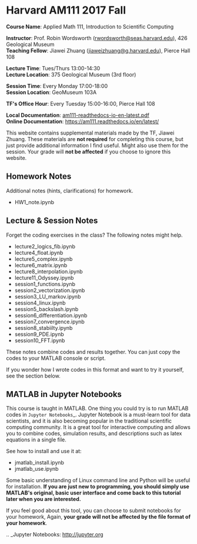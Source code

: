 Harvard AM111 2017 Fall
=======================

**Course Name**: Applied Math 111, Introduction to Scientific Computing

**Instructor**: Prof. Robin Wordsworth (rwordsworth@seas.harvard.edu), 426 Geological Museum   
**Teaching Fellow**: Jiawei Zhuang (jiaweizhuang@g.harvard.edu), Pierce Hall 108

**Lecture Time**: Tues/Thurs 13:00-14:30  
**Lecture Location**: 375 Geological Museum (3rd floor)

**Session Time**: Every Monday 17:00-18:00  
**Session Location**: GeoMuseum 103A

**TF's Office Hour**: Every Tuesday 15:00-16:00, Pierce Hall 108

**Local Documentation**: [am111-readthedocs-io-en-latest.pdf](https://github.com/shishitao/AM111/files/7167502/am111-readthedocs-io-en-latest.pdf)    
**Online Documentation**: https://am111.readthedocs.io/en/latest/

This website contains supplemental materials made by the TF, Jiawei Zhuang. 
These materials are **not required** for completing this course, 
but just provide additional information I find useful. Might also use them for the session.
Your grade will **not be affected** if you choose to ignore this website.

Homework Notes
--------------

Additional notes (hints, clarifications) for homework.

- HW1_note.ipynb

Lecture & Session Notes
-----------------------

Forget the coding exercises in the class? The following notes might help.

- lecture2_logics_fib.ipynb
- lecture4_float.ipynb
- lecture5_complex.ipynb
- lecture6_matrix.ipynb
- lecture8_interpolation.ipynb
- lecture11_Odyssey.ipynb
- session1_functions.ipynb
- session2_vectorization.ipynb
- session3_LU_markov.ipynb
- session4_linux.ipynb
- session5_backslash.ipynb
- session6_differentiation.ipynb
- session7_convergence.ipynb
- session8_stabiilty.ipynb
- session9_PDE.ipynb
- session10_FFT.ipynb

These notes combine codes and results together. You can just copy the codes to your MATLAB console or script.

If you wonder how I wrote codes in this format and want to try it yourself, see the section below.

MATLAB in Jupyter Notebooks
---------------------------

This course is taught in MATLAB. One thing you could try is to run MATLAB codes in `Jupyter Notebooks`_.
Jupyter Notebook is a must-learn tool for data scientists, and it is also becoming popular in the traditional
scientific computing community. 
It is a great tool for interactive computing and 
allows you to combine codes, simulation results, and descriptions such as latex equations in a single file. 

See how to install and use it at:

- jmatlab_install.ipynb
- jmatlab_use.ipynb

Some basic understanding of Linux command line and Python will be useful for installation. 
**If you are just new to programming, you should simply use MATLAB's original, basic user interface
and come back to this tutorial later when you are interested.**

If you feel good about this tool, you can choose to submit notebooks for your homework, 
Again, **your grade will not be affected by the file format of your homework**.

.. _Jupyter Notebooks: http://jupyter.org 
